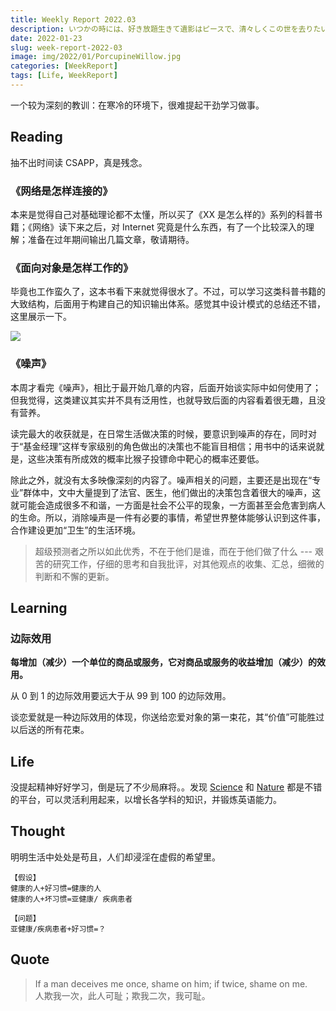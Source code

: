 ```yaml
---
title: Weekly Report 2022.03
description: いつかの時には、好き放題生きて遺影はピースで、清々しくこの世を去りたい
date: 2022-01-23
slug: week-report-2022-03
image: img/2022/01/PorcupineWillow.jpg
categories: [WeekReport]
tags: [Life, WeekReport]
---
```


一个较为深刻的教训：在寒冷的环境下，很难提起干劲学习做事。

## Reading

抽不出时间读 CSAPP，真是残念。

### 《网络是怎样连接的》

本来是觉得自己对基础理论都不太懂，所以买了《XX 是怎么样的》系列的科普书籍；《网络》读下来之后，对 Internet 究竟是什么东西，有了一个比较深入的理解；准备在过年期间输出几篇文章，敬请期待。

### 《面向对象是怎样工作的》

毕竟也工作蛮久了，这本书看下来就觉得很水了。不过，可以学习这类科普书籍的大致结构，后面用于构建自己的知识输出体系。感觉其中设计模式的总结还不错，这里展示一下。

![ ](/img/2022/01/gof-design-pattern.svg)

### 《噪声》

本周才看完《噪声》，相比于最开始几章的内容，后面开始谈实际中如何使用了；但我觉得，这类建议其实并不具有泛用性，也就导致后面的内容看着很无趣，且没有营养。

读完最大的收获就是，在日常生活做决策的时候，要意识到噪声的存在，同时对于“基金经理”这样专家级别的角色做出的决策也不能盲目相信；用书中的话来说就是，这些决策有所成效的概率比猴子投镖命中靶心的概率还要低。

除此之外，就没有太多映像深刻的内容了。噪声相关的问题，主要还是出现在“专业”群体中，文中大量提到了法官、医生，他们做出的决策包含着很大的噪声，这就可能会造成很多不和谐，一方面是社会不公平的现象，一方面甚至会危害到病人的生命。所以，消除噪声是一件有必要的事情，希望世界整体能够认识到这件事，合作建设更加“卫生”的生活环境。

> 超级预测者之所以如此优秀，不在于他们是谁，而在于他们做了什么 --- 艰苦的研究工作，仔细的思考和自我批评，对其他观点的收集、汇总，细微的判断和不懈的更新。

## Learning

### 边际效用

**每增加（减少）一个单位的商品或服务，它对商品或服务的收益增加（减少）的效用。**

从 0 到 1 的边际效用要远大于从 99 到 100 的边际效用。

谈恋爱就是一种边际效用的体现，你送给恋爱对象的第一束花，其“价值”可能胜过以后送的所有花束。

## Life

没提起精神好好学习，倒是玩了不少局麻将。。发现 [Science](https://www.science.org/) 和 [Nature](https://www.nature.com/) 都是不错的平台，可以灵活利用起来，以增长各学科的知识，并锻炼英语能力。

## Thought

明明生活中处处是苟且，人们却浸淫在虚假的希望里。

```shell
【假设】
健康的人+好习惯=健康的人
健康的人+坏习惯=亚健康/ 疾病患者

【问题】
亚健康/疾病患者+好习惯=？
```

## Quote

> If a man deceives me once, shame on him; if twice, shame on me.  
> 人欺我一次，此人可耻；欺我二次，我可耻。

